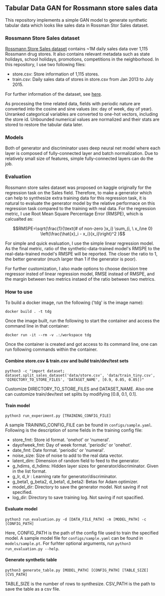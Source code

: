 ## Tabular Data GAN for Rossmann store sales data

This repository implements a simple GAN model to generate synthetic tabular data which looks like sales data in Rossman Stor Sales dataset.

### Rossmann Store Sales dataset
[Rossmann Store Sales dataset](https://www.kaggle.com/competitions/rossmann-store-sales/overview) contains ~1M daily sales data over 1,115 Rossmann drug stores. It also contains relevant metadata such as state holidays, school holidays, promotions, competitions in the neighborhood. In this repository, I use two following files:
* store.csv: Store information of 1,115 stores.
* train.csv: Daily sales data of stores in store.csv from Jan 2013 to July 2015.

For further information of the dataset, see [here](https://www.kaggle.com/competitions/rossmann-store-sales/data).

As processing the time related data, fields with periodic nature are converted into the cosine and sine values (ex: day of week, day of year). Unranked categorical variables are converted to one-hot vectors, including the store id. Unbounded numerical values are normalized and their stats are stored to restore the tabular data later.

### Models
Both of generator and discriminator uses deep neural net model where each layer is composed of fully-connected layer and batch normalization. Due to relatively small size of features, simple fully-connected layers can do the job.

### Evaluation
Rossmann store sales dataset was proposed on kaggle originally for the regression task on the Sales field. Therefore, to make a generator which can help to synthesize extra training data for this regression task, it is natural to evaluate the generator model by the relative performace on this regression task compared to the training with real data. For the regression metric, I use Root Mean Square Percentage Error (RMSPE), which is calcualted as:

$$RMSPE=\sqrt{\frac{1}{\text{# of non-zero }x_i} \sum_{i, \ x_i\ne 0} \left(\frac{\hat{x}_i - x_i}{x_i}\right)^2 }$$

For simple and quick evaluation, I use the simple linear regression model. As the final metric, ratio of the synthetic-data-trained model's RMSPE to the real-data-trained model's RMSPE will be reported. The closer the ratio to 1, the better generator (much larger than 1 if the generator is poor).

For further customization, I also made options to choose decision tree regressor insted of linear regression model, RMSE instead of RMSPE, and the margin between two metrics instaed of the ratio between two metrics.


### How to use
To build a docker image, run the following ('tdg' is the image name):
```
docker build . -t tdg
```
Once the image built, run the following to start the container and access the command line in that container:
```
docker run -it --rm -v .:/workspace tdg
```
Once the container is created and got access to its command line, one can run following commands within the container.

#### Combine store.csv & train.csv and build train/dev/test sets
```
python3 -c "import dataset; dataset.split_sales_dataset('data/store.csv', 'data/train_tiny.csv', 'DIRECTORY_TO_STORE_FILES', 'DATASET_NAME', [0.9, 0.05, 0.05])"
```
Customize DIRECTORY_TO_STORE_FILES and DATASET_NAME. Also one can customize train/dev/test set splits by modifying [0.8, 0.1, 0.1].

#### Train model
```
python3 run_experiment.py [TRAINING_CONFIG_FILE]
```
A sample TRAINING_CONFIG_FILE can be found in `configs/sample.yaml`. Following is the description of some fields in the training config file:
* store_fmt: Store id format. 'onehot' or 'numeral'.
* dayofweek_fmt: Day of week format. 'periodic' or 'onehot'.
* date_fmt: Date format. 'periodic' or 'numeral'.
* noise_size: Size of noise to add to the real data vector.
* latent_dim: Dimension of random field to feed to the generator.
* g_hdims, d_hdims: Hidden layer sizes for generator/discriminator. Given in the list format.
* g_lr, d_lr : Learning rate for generator/discriminator.
* g_beta1, g_beta2, d_beta1, d_beta2: Betas for Adam optimizer.
* model_dir: Directory to save the generator model. Not saving if not specified.
* log_dir: Directory to save training log. Not saving if not spacified.

#### Evaluate model
```
python3 run_evaluation.py -d [DATA_FILE_PATH] -m [MODEL_PATH] -c [CONFIG_PATH]
```
Here, CONFIG_PATH is the path of the config file used to train the specified model. A sample model file for `configs/sample.yaml` can be found in `models/sample.pt`. For furhter optional arguments, run `python3 run_evaluation.py --help`.

#### Generate synthetic table
```
python3 generate_table.py [MODEL_PATH] [CONFIG_PATH] [TABLE_SIZE] [CVS_PATH]
```
TABLE_SIZE is the number of rows to synthesize. CSV_PATH is the path to save the table as a csv file.